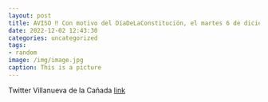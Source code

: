 ```yaml
---
layout: post
title: AVISO ‼️ Con motivo del DíaDeLaConstitución, el martes 6 de diciembre no se llevará a cabo el servicio de recogida de enseres a...
date: 2022-12-02 12:43:30
categories: uncategorized
tags:
- random
image: /img/image.jpg
caption: This is a picture
---
```

Twitter Villanueva de la Cañada [link](https://twitter.com/AytoVDLCanada/status/1598620262550761472)
